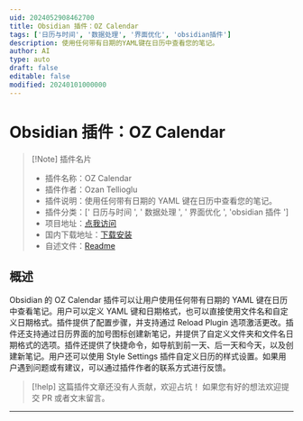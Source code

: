 ```yaml
---
uid: 2024052908462700
title: Obsidian 插件：OZ Calendar
tags: ['日历与时间', '数据处理', '界面优化', 'obsidian插件']
description: 使用任何带有日期的YAML键在日历中查看您的笔记。
author: AI
type: auto
draft: false
editable: false
modified: 20240101000000
---
```


# Obsidian 插件：OZ Calendar

> [!Note] 插件名片
> - 插件名称：OZ Calendar
> - 插件作者：Ozan Tellioglu
> - 插件说明：使用任何带有日期的 YAML 键在日历中查看您的笔记。
> - 插件分类：[' 日历与时间 ', ' 数据处理 ', ' 界面优化 ', 'obsidian 插件 ']
> - 项目地址：[点我访问](https://github.com/ozntel/oz-calendar)
> - 国内下载地址：[下载安装](https://pkmer.cn/products/plugin/pluginMarket/?oz-calendar)
> - 自述文件：[Readme](https://ghproxy.net/https://raw.githubusercontent.com/ozntel/oz-calendar/master/README.md)

## 概述

Obsidian 的 OZ Calendar 插件可以让用户使用任何带有日期的 YAML 键在日历中查看笔记。用户可以定义 YAML 键和日期格式，也可以直接使用文件名和自定义日期格式。插件提供了配置步骤，并支持通过 Reload Plugin 选项激活更改。插件还支持通过日历界面的加号图标创建新笔记，并提供了自定义文件夹和文件名日期格式的选项。插件还提供了快捷命令，如导航到前一天、后一天和今天，以及创建新笔记。用户还可以使用 Style Settings 插件自定义日历的样式设置。如果用户遇到问题或有建议，可以通过插件作者的联系方式进行反馈。

> [!help]
> 这篇插件文章还没有人贡献，欢迎占坑！
> 如果您有好的想法欢迎提交 PR 或者文末留言。

---



